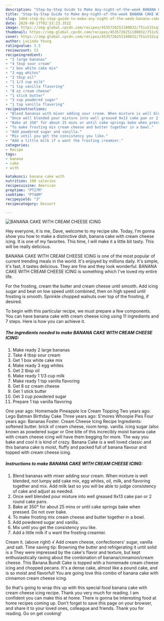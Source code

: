 ```yaml
---
description: "Step-by-Step Guide to Make Any-night-of-the-week BANANA CAKE WITH CREAM CHEESE ICING"
title: "Step-by-Step Guide to Make Any-night-of-the-week BANANA CAKE WITH CREAM CHEESE ICING"
slug: 1464-step-by-step-guide-to-make-any-night-of-the-week-banana-cake-with-cream-cheese-icing
date: 2020-08-17T02:53:23.352Z
image: https://img-global.cpcdn.com/recipes/4535726251180032/751x532cq70/banana-cake-with-cream-cheese-icing-recipe-main-photo.jpg
thumbnail: https://img-global.cpcdn.com/recipes/4535726251180032/751x532cq70/banana-cake-with-cream-cheese-icing-recipe-main-photo.jpg
cover: https://img-global.cpcdn.com/recipes/4535726251180032/751x532cq70/banana-cake-with-cream-cheese-icing-recipe-main-photo.jpg
author: Lucinda Young
ratingvalue: 3.5
reviewcount: 13
recipeingredient:
- "2 large bananas"
- "4 tbsp sour cream"
- "1 box white cake mix"
- "3 egg whites"
- "2 tbsp oil"
- "1 1/3 cup milk"
- "1 tsp vanilla flavoring"
- "8 oz cream cheese"
- "1 stick butter"
- "3 cup powdered sugar"
- "1 tsp vanilla flavoring"
recipeinstructions:
- "Blend bananas with mixer adding sour cream. When mixture is well blended, not lumpy add cake mix, egg whites, oil, milk, and flavoring together and mix. Add milk last so you will be able to judge consistency of cake and adjust as needed."
- "Once well blended pour mixture into well greased 9x13 cake pan or 2 round cake pans."
- "Bake at 350° for about 25 mins or until cake springs bake when pressed. Do not over bake."
- "To make frosting mix cream cheese and butter together in a bowl."
- "Add powdered sugar and vanilla."
- "Mix until you get the consistency you like."
- "Add a little milk if u want the frosting creamier."
categories:
- Recipe
tags:
- banana
- cake
- with

katakunci: banana cake with 
nutrition: 190 calories
recipecuisine: American
preptime: "PT27M"
cooktime: "PT48M"
recipeyield: "3"
recipecategory: Dessert

---
```



![BANANA CAKE WITH CREAM CHEESE ICING](https://img-global.cpcdn.com/recipes/4535726251180032/751x532cq70/banana-cake-with-cream-cheese-icing-recipe-main-photo.jpg)

Hey everyone, it is me, Dave, welcome to my recipe site. Today, I'm gonna show you how to make a distinctive dish, banana cake with cream cheese icing. It is one of my favorites. This time, I will make it a little bit tasty. This will be really delicious.

BANANA CAKE WITH CREAM CHEESE ICING is one of the most popular of current trending meals in the world. It's enjoyed by millions daily. It's simple, it's fast, it tastes delicious. They are fine and they look wonderful. BANANA CAKE WITH CREAM CHEESE ICING is something which I've loved my entire life.

For the frosting, cream the butter and cream cheese until smooth. Add icing sugar and beat on low speed until combined, then on high speed until frosting is smooth. Sprinkle chopped walnuts over top of the frosting, if desired.


To begin with this particular recipe, we must prepare a few components. You can have banana cake with cream cheese icing using 11 ingredients and 7 steps. Here is how you can achieve it.

<!--inarticleads1-->

##### The ingredients needed to make BANANA CAKE WITH CREAM CHEESE ICING:

1. Make ready 2 large bananas
1. Take 4 tbsp sour cream
1. Get 1 box white cake mix
1. Make ready 3 egg whites
1. Get 2 tbsp oil
1. Make ready 1 1/3 cup milk
1. Make ready 1 tsp vanilla flavoring
1. Get 8 oz cream cheese
1. Get 1 stick butter
1. Get 3 cup powdered sugar
1. Prepare 1 tsp vanilla flavoring


One year ago: Homemade Pineapple Ice Cream Topping Two years ago: Lego Batman Birthday Cake Three years ago: S&#39;mores Whoopie Pies Four years ago: Bananas Foster. Cream Cheese Icing Recipe Ingredients: softened butter. brick of cream cheese, room temp. vanilla. icing sugar (also known as powdered sugar or One bite of this increcibly moist banana cake with cream cheese icing will have them begging for more. The way you bake and cool it is kind of crazy. Banana Cake is a well loved classic and this banana cake is moist, fluffy and packed full of banana flavour and topped with cream cheese icing. 

<!--inarticleads2-->

##### Instructions to make BANANA CAKE WITH CREAM CHEESE ICING:

1. Blend bananas with mixer adding sour cream. When mixture is well blended, not lumpy add cake mix, egg whites, oil, milk, and flavoring together and mix. Add milk last so you will be able to judge consistency of cake and adjust as needed.
1. Once well blended pour mixture into well greased 9x13 cake pan or 2 round cake pans.
1. Bake at 350° for about 25 mins or until cake springs bake when pressed. Do not over bake.
1. To make frosting mix cream cheese and butter together in a bowl.
1. Add powdered sugar and vanilla.
1. Mix until you get the consistency you like.
1. Add a little milk if u want the frosting creamier.


Cream it. (above right) √ Add cream cheese, confectioners&#39; sugar, vanilla ,and salt. Time saving tip: Browning the butter and refrigerating it until solid is a They were impressed by the cake&#39;s flavor and texture, but kept enthusiastically raving about the combination of banana/cinnamon/cream cheese. This Banana Bundt Cake is topped with a homemade cream cheese icing and chopped pecans. It&#39;s a dense cake, almost like a pound cake, and is so moist and flavorful! You are going love this combo of banana cake with cinnamon cream cheese icing. 

So that's going to wrap this up with this special food banana cake with cream cheese icing recipe. Thank you very much for reading. I am confident you can make this at home. There is gonna be interesting food at home recipes coming up. Don't forget to save this page on your browser, and share it to your loved ones, colleague and friends. Thank you for reading. Go on get cooking!
